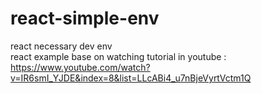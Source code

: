 # react-simple-env
react necessary dev env </br>
react example base on watching tutorial in youtube : <br/>
https://www.youtube.com/watch?v=IR6smI_YJDE&index=8&list=LLcABi4_u7nBjeVyrtVctm1Q

